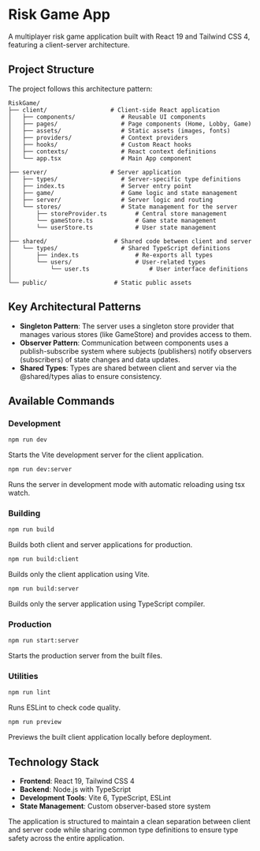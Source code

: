 # Risk Game App
A multiplayer risk game application built with React 19 and Tailwind CSS 4, featuring a client-server architecture.

## Project Structure
The project follows this architecture pattern:

```
RiskGame/
├── client/                  # Client-side React application
│   ├── components/             # Reusable UI components
│   ├── pages/                  # Page components (Home, Lobby, Game)
│   ├── assets/                 # Static assets (images, fonts)
│   ├── providers/              # Context providers
│   ├── hooks/                  # Custom React hooks
│   ├── contexts/               # React context definitions
│   └── app.tsx                 # Main App component
│
├── server/                  # Server application
│   ├── types/                  # Server-specific type definitions
│   ├── index.ts                # Server entry point
│   ├── game/                   # Game logic and state management
│   ├── server/                 # Server logic and routing
│   └── stores/                 # State management for the server
│       ├── storeProvider.ts        # Central store management
│       └── gameStore.ts            # Game state management
│       └── userStore.ts            # User state management
│
├── shared/                   # Shared code between client and server
│   └── types/                  # Shared TypeScript definitions
│       ├── index.ts                # Re-exports all types
│       └── users/                  # User-related types
│           └── user.ts                 # User interface definitions
│
└── public/                   # Static public assets
```

## Key Architectural Patterns
- **Singleton Pattern**: The server uses a singleton store provider that manages various stores (like GameStore) and provides access to them.
- **Observer Pattern**: Communication between components uses a publish-subscribe system where subjects (publishers) notify observers (subscribers) of state changes and data updates.
- **Shared Types**: Types are shared between client and server via the @shared/types alias to ensure consistency.

## Available Commands

### Development
```bash
npm run dev
```
Starts the Vite development server for the client application.

```bash
npm run dev:server
```
Runs the server in development mode with automatic reloading using tsx watch.

### Building
```bash
npm run build
```
Builds both client and server applications for production.

```bash
npm run build:client
```
Builds only the client application using Vite.

```bash
npm run build:server
```
Builds only the server application using TypeScript compiler.

### Production
```bash
npm run start:server
```
Starts the production server from the built files.

### Utilities
```bash
npm run lint
```
Runs ESLint to check code quality.

```bash
npm run preview
```
Previews the built client application locally before deployment.

## Technology Stack
- **Frontend**: React 19, Tailwind CSS 4
- **Backend**: Node.js with TypeScript
- **Development Tools**: Vite 6, TypeScript, ESLint
- **State Management**: Custom observer-based store system

The application is structured to maintain a clean separation between client and server code while sharing common type definitions to ensure type safety across the entire application.
